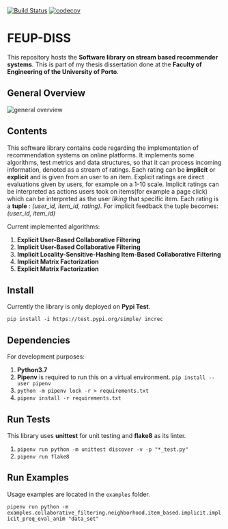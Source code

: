[![Build Status](https://travis-ci.com/Marko50/FEUP-DISS.svg?token=zxXmDKs9f8jTTEztxFW7&branch=master)](https://travis-ci.com/Marko50/FEUP-DISS.svg?token=zxXmDKs9f8jTTEztxFW7&branch=master)
[![codecov](https://codecov.io/gh/Marko50/FEUP-DISS/branch/master/graph/badge.svg?token=V9LK9NWX9W)](https://codecov.io/gh/Marko50/FEUP-DISS)

# FEUP-DISS

This repository hosts the **Software library on stream based recommender systems**. This is part of my thesis dissertation done at
the **Faculty of Engineering of the University of Porto**.

## General Overview

![general overview](https://i.ibb.co/59SbBS5/diagram.png)

## Contents

This software library contains code regarding the implementation of recommendation systems on online platforms. It implements some algorithms, test metrics and data structures, so that it can process incoming information, denoted as a stream of ratings. Each rating can be **implicit** or **explicit** and is given from an user to an item. Explicit ratings are direct evaluations given by users, for example on a 1-10 scale. Implicit ratings can be interpreted as actions users took on items(for example a page click) which can be interpreted as the user *liking* that specific item. Each rating is a **tuple** : *(user_id, item_id, rating)*. For implicit feedback the tuple becomes: *(user_id, item_id)*

Current implemented algorithms:

1. **Explicit User-Based Collaborative Filtering**
2. **Implicit User-Based Collaborative Filtering**
3. **Implicit Locality-Sensitive-Hashing Item-Based Collaborative Filtering**
4. **Implicit Matrix Factorization**
5. **Explicit Matrix Factorization**

## Install

Currently the library is only deployed on **Pypi Test**.

`pip install -i https://test.pypi.org/simple/ increc`

## Dependencies

For development purposes:

1. **Python3.7**
2. **Pipenv** is required to run this on a virtual environment. `pip install --user pipenv`
3. `python -m pipenv lock -r > requirements.txt`
4. `pipenv install -r requirements.txt`

## Run Tests

This library uses **unittest** for unit testing and **flake8** as its linter.

1. `pipenv run python -m unittest discover -v -p "*_test.py"`
2. `pipenv run flake8`

## Run Examples

Usage examples are located in the `examples` folder.

`pipenv run python -m examples.collaborative_filtering.neighborhood.item_based.implicit.implicit_preq_eval_anim "data_set"`

